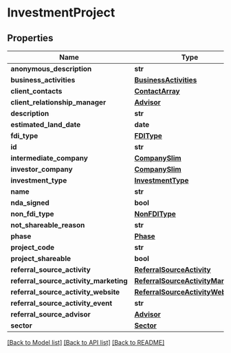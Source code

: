 # InvestmentProject

## Properties
Name | Type | Description | Notes
------------ | ------------- | ------------- | -------------
**anonymous_description** | **str** |  | [optional] 
**business_activities** | [**BusinessActivities**](BusinessActivities.md) |  | 
**client_contacts** | [**ContactArray**](ContactArray.md) |  | 
**client_relationship_manager** | [**Advisor**](Advisor.md) |  | 
**description** | **str** |  | 
**estimated_land_date** | **date** |  | 
**fdi_type** | [**FDIType**](FDIType.md) |  | [optional] 
**id** | **str** |  | [optional] 
**intermediate_company** | [**CompanySlim**](CompanySlim.md) |  | [optional] 
**investor_company** | [**CompanySlim**](CompanySlim.md) |  | 
**investment_type** | [**InvestmentType**](InvestmentType.md) |  | 
**name** | **str** |  | 
**nda_signed** | **bool** |  | 
**non_fdi_type** | [**NonFDIType**](NonFDIType.md) |  | [optional] 
**not_shareable_reason** | **str** |  | [optional] 
**phase** | [**Phase**](Phase.md) |  | [optional] 
**project_code** | **str** |  | [optional] 
**project_shareable** | **bool** |  | [optional] 
**referral_source_activity** | [**ReferralSourceActivity**](ReferralSourceActivity.md) |  | 
**referral_source_activity_marketing** | [**ReferralSourceActivityMarketing**](ReferralSourceActivityMarketing.md) |  | [optional] 
**referral_source_activity_website** | [**ReferralSourceActivityWebsite**](ReferralSourceActivityWebsite.md) |  | [optional] 
**referral_source_activity_event** | **str** |  | [optional] 
**referral_source_advisor** | [**Advisor**](Advisor.md) |  | 
**sector** | [**Sector**](Sector.md) |  | 

[[Back to Model list]](../README.md#documentation-for-models) [[Back to API list]](../README.md#documentation-for-api-endpoints) [[Back to README]](../README.md)


